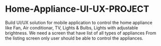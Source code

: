 # Home-Appliance-UI-UX-PROJECT
Build UI/UX solution for mobile application to control the home appliance like Fan, Air conditionar, TV, Lights & Bulbs, Lights with adjustable brightness. We need a screen that have list of all types of appliances From the listing screen only user should be able to control the appliances.
